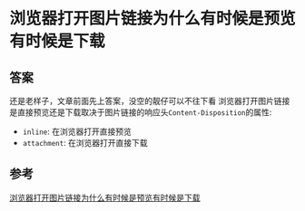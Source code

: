 # 浏览器打开图片链接为什么有时候是预览有时候是下载

## 答案

还是老样子，文章前面先上答案，没空的靓仔可以不往下看
浏览器打开图片链接是直接预览还是下载取决于图片链接的响应头`Content-Disposition`的属性:

- `inline`: 在浏览器打开直接预览
- `attachment`: 在浏览器打开直接下载

## 参考

[浏览器打开图片链接为什么有时候是预览有时候是下载](https://juejin.cn/post/7177346491059535932)
